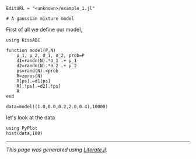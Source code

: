 ```@meta
EditURL = "<unknown>/example_1.jl"
```

```@example example_1
# A gaussian mixture model
```

First of all we define our model,

```@example example_1
using KissABC

function model(P,N)
    μ_1, μ_2, σ_1, σ_2, prob=P
    d1=randn(N).*σ_1 .+ μ_1
    d2=randn(N).*σ_2 .+ μ_2
    ps=rand(N).<prob
    R=zeros(N)
    R[ps].=d1[ps]
    R[.!ps].=d2[.!ps]
    R
end

data=model((1.0,0.0,0.2,2.0,0.4),10000)
```

let's look at the data

```@example example_1
using PyPlot
hist(data,100)
```

---

*This page was generated using [Literate.jl](https://github.com/fredrikekre/Literate.jl).*

